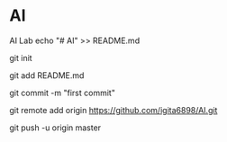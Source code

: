# AI
AI Lab
echo "# AI" >> README.md

git init

git add README.md

git commit -m "first commit"

git remote add origin https://github.com/igita6898/AI.git

git push -u origin master
